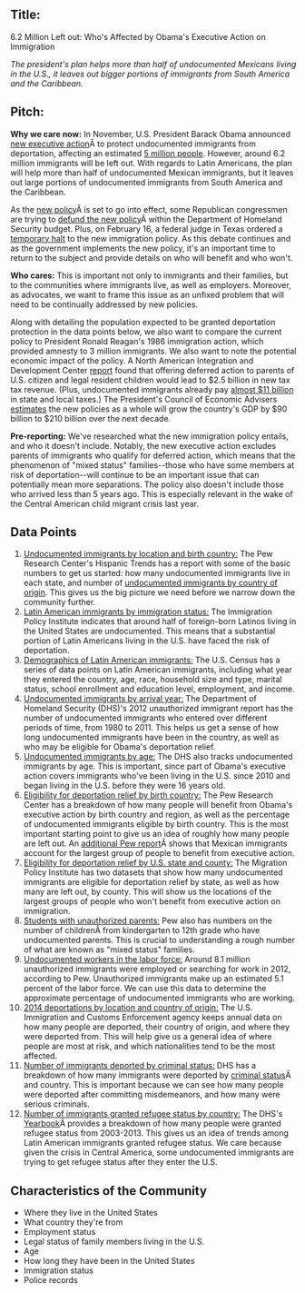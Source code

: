 ## **Title**: 
6.2 Million Left out: Who's Affected by Obama's Executive Action on Immigration

*The president's plan helps more than half of undocumented Mexicans living in the U.S., it leaves out bigger portions of immigrants from South America and the Caribbean.*

## **Pitch**:
**Why we care now:** In November, U.S. President Barack Obama announced [new executive action](http://www.google.com/url?q=http%3A%2F%2Fwww.washingtonpost.com%2Fblogs%2Fwonkblog%2Fwp%2F2014%2F11%2F19%2Fyour-complete-guide-to-obamas-immigration-order%2F&sa=D&sntz=1&usg=AFQjCNFYU4MmL7Zz3n5K1WQwNWCcO_m2Uw)Â to protect undocumented immigrants from deportation, affecting an estimated [5 million people](http://www.google.com/url?q=http%3A%2F%2Fmigrationpolicy.org%2Fnews%2Fmpi-many-37-million-unauthorized-immigrants-could-get-relief-deportation-under-anticipated-new&sa=D&sntz=1&usg=AFQjCNGnNOdywBUQGohg86as7aVIesN4CA). However, around 6.2 million immigrants will be left out. With regards to Latin Americans, the plan will help more than half of undocumented Mexican immigrants, but it leaves out large portions of undocumented immigrants from South America and the Caribbean.

As the [new policy](http://www.google.com/url?q=http%3A%2F%2Fwww.uscis.gov%2Fexecutive-actions-immigration%2Fexecutive-actions-immigration-resources&sa=D&sntz=1&usg=AFQjCNEEhgtS-Ov5-pkj3oG7SPBDzaRhGQ)Â is set to go into effect, some Republican congressmen are trying to [defund the new policy](http://www.google.com/url?q=http%3A%2F%2Fthehill.com%2Fhomenews%2Fhouse%2F232230-gop-struggles-with-homeland-security-strategy&sa=D&sntz=1&usg=AFQjCNGDu3O6I30pAp-EarQozwSdZLxdJA)Â within the Department of Homeland Security budget. Plus, on February 16, a federal judge in Texas ordered a [temporary halt](http://www.nytimes.com/2015/02/18/us/obama-immigration-policy-halted-by-federal-judge-in-texas.html?_r=0) to the new immigration policy. As this debate continues and as the government implements the new policy, it's an important time to return to the subject and provide details on who will benefit and who won't.

**Who cares:** This is important not only to immigrants and their families, but to the communities where immigrants live, as well as employers. Moreover, as advocates, we want to frame this issue as an unfixed problem that will need to be continually addressed by new policies.

Along with detailing the population expected to be granted deportation protection in the data points below, we also want to compare the current policy to President Ronald Reagan's 1986 immigration action, which provided amnesty to 3 million immigrants. We also want to note the potential economic impact of the policy. A North American Integration and Development Center [report](http://www.naid.ucla.edu/presidential-action-immigration-economic-impacts.html) found that offering deferred action to parents of U.S. citizen and legal resident children would lead to $2.5 billion in new tax tax revenue. (Plus, undocumented immigrants already pay [almost $11 billion](http://www.itep.org/immigration/) in state and local taxes.) The President's Council of Economic Advisers [estimates](http://www.whitehouse.gov/sites/default/files/docs/cea_2014_economic_effects_of_immigration_executive_action.pdf) the new policies as a whole will grow the country's GDP by $90 billion to $210 billion over the next decade.

**Pre-reporting:** We've researched what the new immigration policy entails, and who it doesn't include. Notably, the new executive action excludes parents of immigrants who qualify for deferred action, which means that the phenomenon of "mixed status" families--those who have some members at risk of deportation--will continue to be an important issue that can potentially mean more separations. The policy also doesn't include those who arrived less than 5 years ago. This is especially relevant in the wake of the Central American child migrant crisis last year.



## **Data Points**

1. [Undocumented immigrants by location and birth country:](http://www.google.com/url?q=http%3A%2F%2Fwww.pewhispanic.org%2F2014%2F11%2F18%2Funauthorized-immigrant-totals-rise-in-7-states-fall-in-14%2F&sa=D&sntz=1&usg=AFQjCNFQnNCDmcNRdOvO6Ga8R5oImMh38g) The Pew Research Center's Hispanic Trends has a report with some of the basic numbers to get us started: how many undocumented immigrants live in each state, and number of [undocumented immigrants by country of origin](http://www.google.com/url?q=http%3A%2F%2Fwww.pewhispanic.org%2F2014%2F12%2F11%2Funauthorized-trends%2F&sa=D&sntz=1&usg=AFQjCNEtFcxnztx9ZTjeVtPpvLEJZNFrAg). This gives us the big picture we need before we narrow down the community further.
2. [Latin American immigrants by immigration status:](http://www.google.com/url?q=http%3A%2F%2Fwww.immigrationpolicy.org%2Fjust-facts%2Flatinos-america-demographic-overview&sa=D&sntz=1&usg=AFQjCNHsThyt8bMvtO4MusteL12XxBD31Q) The Immigration Policy Institute indicates that around half of foreign-born Latinos living in the United States are undocumented. This means that a substantial portion of Latin Americans living in the U.S. have faced the risk of deportation.
3. [Demographics of Latin American immigrants:](http://www.google.com/url?q=http%3A%2F%2Ffactfinder.census.gov%2Ffaces%2Ftableservices%2Fjsf%2Fpages%2Fproductview.xhtml%3Fpid%3DACS_13_5YR_S0506%26prodType%3Dtable&sa=D&sntz=1&usg=AFQjCNGrzR9xZQe_ApHJU1FRjCJN7PH3Fg) The U.S. Census has a series of data points on Latin American immigrants, including what year they entered the country, age, race, household size and type, marital status, school enrollment and education level, employment, and income.
4. [Undocumented immigrants by arrival year:](http://www.google.com/url?q=http%3A%2F%2Fwww.dhs.gov%2Fsites%2Fdefault%2Ffiles%2Fpublications%2Fois_ill_pe_2012_2.pdf&sa=D&sntz=1&usg=AFQjCNFSRsyOMJD5YyChW57InN0qLdEpuw) The Department of Homeland Security (DHS)'s 2012 unauthorized immigrant report has the number of undocumented immigrants who entered over different periods of time, from 1980 to 2011. This helps us get a sense of how long undocumented immigrants have been in the country, as well as who may be eligible for Obama's deportation relief.
5. [Undocumented immigrants by age:](http://www.google.com/url?q=http%3A%2F%2Fwww.dhs.gov%2Fsites%2Fdefault%2Ffiles%2Fpublications%2Fois_ill_pe_2012_2.pdf&sa=D&sntz=1&usg=AFQjCNFSRsyOMJD5YyChW57InN0qLdEpuw) The DHS also tracks undocumented immigrants by age. This is important, since part of Obama's executive action covers immigrants who've been living in the U.S. since 2010 and began living in the U.S. before they were 16 years old.
6. [Eligibility for deportation relief by birth country:](http://www.google.com/url?q=http%3A%2F%2Fwww.pewresearch.org%2Ffact-tank%2F2014%2F11%2F21%2Fhow-obamas-executive-action-will-impact-immigrants-by-birth-country%2F&sa=D&sntz=1&usg=AFQjCNFNSZo3N35TA3X8wLSk6RqzeLgFLw) The Pew Research Center has a breakdown of how many people will benefit from Obama's executive action by birth country and region, as well as the percentage of undocumented immigrants eligible by birth country. This is the most important starting point to give us an idea of roughly how many people are left out. An [additional Pew report](http://www.google.com/url?q=http%3A%2F%2Fwww.pewresearch.org%2Ffact-tank%2F2014%2F11%2F20%2Fthose-from-mexico-will-benefit-most-from-obamas-executive-action%2F&sa=D&sntz=1&usg=AFQjCNG6wB6wX6LmkOf-I6iE_t7zgYCdDA)Â shows that Mexican immigrants account for the largest group of people to benefit from executive action.
7. [Eligibility for deportation relief by U.S. state and county:](http://www.google.com/url?q=http%3A%2F%2Fmigrationpolicy.org%2Fnews%2Fmpi-many-37-million-unauthorized-immigrants-could-get-relief-deportation-under-anticipated-new&sa=D&sntz=1&usg=AFQjCNGnNOdywBUQGohg86as7aVIesN4CA) The Migration Policy Institute has two datasets that show how many undocumented immigrants are eligible for deportation relief by state, as well as how many are left out, by county. This will show us the locations of the largest groups of people who won't benefit from executive action on immigration.
8. [Students with unauthorized parents:](http://www.google.com/url?q=http%3A%2F%2Fwww.pewhispanic.org%2F2014%2F11%2F18%2Fchapter-1-state-unauthorized-immigrant-populations%2F&sa=D&sntz=1&usg=AFQjCNEMidw2UJL_PyrBq4TTQ8cr9jAy5g) Pew also has numbers on the number of childrenÂ from kindergarten to 12th grade who have undocumented parents. This is crucial to understanding a rough number of what are known as "mixed status" families.
9. [Undocumented workers in the labor force:](http://www.google.com/url?q=http%3A%2F%2Fwww.pewresearch.org%2Ffact-tank%2F2014%2F11%2F18%2F5-facts-about-illegal-immigration-in-the-u-s%2F&sa=D&sntz=1&usg=AFQjCNHdfLNW-GfCkksYyG_Lm1vVcRX4hg) Around 8.1 million unauthorized immigrants were employed or searching for work in 2012, according to Pew. Unauthorized immigrants make up an estimated 5.1 percent of the labor force. We can use this data to determine the approximate percentage of undocumented immigrants who are working.
10. [2014 deportations by location and country of origin:](http://www.google.com/url?q=http%3A%2F%2Fwww.ice.gov%2Fremoval-statistics&sa=D&sntz=1&usg=AFQjCNHly-FlRrvIA0SouYSsuFVdYxr9sA) The U.S. Immigration and Customs Enforcement agency keeps annual data on how many people are deported, their country of origin, and where they were deported from. This will help give us a general idea of where people are most at risk, and which nationalities tend to be the most affected.
11. [Number of immigrants deported by criminal status:](http://www.google.com/url?q=http%3A%2F%2Fwww.dhs.gov%2Fyearbook-immigration-statistics-2013-enforcement-actions&sa=D&sntz=1&usg=AFQjCNFz_JPPwaPFVBVNUuCfSxyZ0LHzjg) DHS has a breakdown of how many immigrants were deported by [criminal status](http://www.google.com/url?q=http%3A%2F%2Fwww.immigrationpolicy.org%2Fjust-facts%2Fmisplaced-priorities-most-immigrants-deported-ice-2013-were-threat-no-one&sa=D&sntz=1&usg=AFQjCNGPMApQed54BynwrHodjKcjGfDV1Q)Â and country. This is important because we can see how many people were deported after committing misdemeanors, and how many were serious criminals.
12. [Number of immigrants granted refugee status by country:](http://www.google.com/url?q=http%3A%2F%2Fwww.dhs.gov%2Fyearbook-immigration-statistics-2013-refugees-and-asylees&sa=D&sntz=1&usg=AFQjCNFcrouEuQdK8DV2nmkiP4mNhoarWA) The DHS's [Yearbook](http://www.google.com/url?q=http%3A%2F%2Fwww.dhs.gov%2Fsites%2Fdefault%2Ffiles%2Fpublications%2Fois_yb_2012.pdf&sa=D&sntz=1&usg=AFQjCNH72qHhNqoH9k7vgDj8ubFJDCW58A)Â provides a breakdown of how many people were granted refugee status from 2003-2013. This gives us an idea of trends among Latin American immigrants granted refugee status. We care because given the crisis in Central America, some undocumented immigrants are trying to get refugee status after they enter the U.S. 

## Characteristics of the Community
  * Where they live in the United States
  * What country they're from
  * Employment status
  * Legal status of family members living in the U.S.
  * Age
  * How long they have been in the United States
  * Immigration status
  * Police records